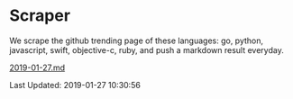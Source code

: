 # Scraper

We scrape the github trending page of these languages: go, python, javascript, swift, objective-c, ruby, and push a markdown result everyday.

[2019-01-27.md](https://github.com/henson/Scraper/blob/master/2019-01-27.md)

Last Updated: 2019-01-27 10:30:56